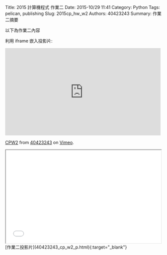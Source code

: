 Title: 2015 計算機程式 作業二
Date: 2015-10/29 11:41
Category: Python
Tags: pelican, publishing
Slug: 2015cp_hw_w2
Authors: 40423243
Summary: 作業二摘要

以下為作業二內容

利用 iframe 嵌入投影片:

<iframe src="https://player.vimeo.com/video/145034878" width="500" height="281" frameborder="0" webkitallowfullscreen mozallowfullscreen allowfullscreen></iframe> <p><a href="https://vimeo.com/145034878">CPW2</a> from <a href="https://vimeo.com/user45620934">40423243</a> on <a href="https://vimeo.com">Vimeo</a>.</p>

<iframe src="40423243_cp_w2_p.html" width="500" height="300"></iframe>
[作業二投影片](40423243_cp_w2_p.html){:target="_blank"}